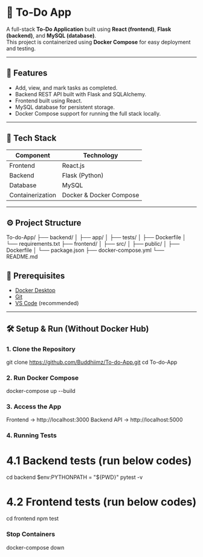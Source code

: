 # 📝 To-Do App

A full-stack **To-Do Application** built using **React (frontend)**, **Flask (backend)**, and **MySQL (database)**.  
This project is containerized using **Docker Compose** for easy deployment and testing.

---

## 🚀 Features

- Add, view, and mark tasks as completed.  
- Backend REST API built with Flask and SQLAlchemy.  
- Frontend built using React.  
- MySQL database for persistent storage.  
- Docker Compose support for running the full stack locally.

---

## 🧩 Tech Stack

| Component | Technology |
|------------|-------------|
| Frontend | React.js |
| Backend | Flask (Python) |
| Database | MySQL |
| Containerization | Docker & Docker Compose |

---

## ⚙️ Project Structure

To-do-App/
├── backend/
│ ├── app/
│ ├── tests/
│ ├── Dockerfile
│ └── requirements.txt
├── frontend/
│ ├── src/
│ ├── public/
│ ├── Dockerfile
│ └── package.json
├── docker-compose.yml
└── README.md


## 🧰 Prerequisites

- [Docker Desktop](https://www.docker.com/products/docker-desktop/)
- [Git](https://git-scm.com/)
- [VS Code](https://code.visualstudio.com/) (recommended)

---

## 🛠️ Setup & Run (Without Docker Hub)

### 1️. Clone the Repository

git clone https://github.com/Buddhiimz/To-do-App.git
cd To-do-App

### 2️. Run Docker Compose
docker-compose up --build

### 3️. Access the App
Frontend → http://localhost:3000
Backend API → http://localhost:5000

### 4. Running Tests

# 4.1 Backend tests (run below codes)
cd backend
$env:PYTHONPATH = "${PWD}"
pytest -v

# 4.2 Frontend tests (run below codes)
cd frontend
npm test

###  Stop Containers
docker-compose down

